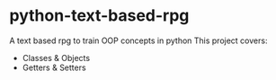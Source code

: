 # python-text-based-rpg
A text based rpg to train OOP concepts in python
This project covers:
- Classes & Objects
- Getters & Setters
